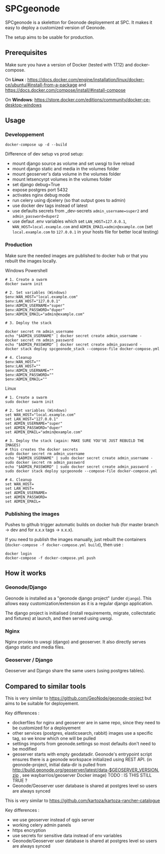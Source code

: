 # SPCgeonode

SPCgeonode is a skeletton for Geonode deployement at SPC. It makes it easy to deploy a customized version of Geonode.

The setup aims to be usable for production.

## Prerequisites

Make sure you have a version of Docker (tested with 17.12) and docker-compose.

On **Linux** : https://docs.docker.com/engine/installation/linux/docker-ce/ubuntu/#install-from-a-package and https://docs.docker.com/compose/install/#install-compose

On **Windows**: https://store.docker.com/editions/community/docker-ce-desktop-windows


## Usage

### Developpement

```
docker-compose up -d --build
```

Difference of dev setup vs prod setup:

- mount django source as volume and set uwsgi to live reload
- mount django static and media in the volumes folder
- mount geoserver's data volume in the volumes folder
- mount letsencyrpt volumes in the volumes folder
- set django debug=True
- expose postgres port 5432
- activates nginx debug mode
- run celery using djcelery (so that output goes to admin) 
- use docker dev tags instead of latest
- use defaults secrets from _dev-secrets `admin_username=super2` and `admin_password=duper2`
- use defaut .env variables which set `LAN_HOST=127.0.0.1`, `WAN_HOST=local.example.com` and `ADMIN_EMAIL=admin@example.com` (set `local.example.com` to `127.0.0.1` in your hosts file for better local testing)


### Production

Make sure the needed images are published to docker hub or that you rebuilt the images locally.

Windows Powershell
```
# 1. Create a swarm
docker swarm init

# 2. Set variables (Windows)
$env:WAN_HOST="local.example.com"
$env:LAN_HOST="127.0.0.1"
$env:ADMIN_USERNAME="super"
$env:ADMIN_PASSWORD="duper"
$env:ADMIN_EMAIL="admin@example.com"

# 3. Deploy the stack

docker secret rm admin_username
echo "$ADMIN_USERNAME" | docker secret create admin_username -
docker secret rm admin_password
echo "$ADMIN_PASSWORD" | docker secret create admin_password -
docker stack deploy spcgeonode_stack --compose-file docker-compose.yml

# 4. Cleanup
$env:WAN_HOST=""
$env:LAN_HOST=""
$env:ADMIN_USERNAME=""
$env:ADMIN_PASSWORD=""
$env:ADMIN_EMAIL=""
```

Linux
```
# 1. Create a swarm
sudo docker swarm init

# 2. Set variables (Windows)
set WAN_HOST="local.example.com"
set LAN_HOST="127.0.0.1"
set ADMIN_USERNAME="super"
set ADMIN_PASSWORD="duper"
set ADMIN_EMAIL="admin@example.com"

# 3. Deploy the stack (again: MAKE SURE YOU'VE JUST REBUILD THE IMAGES)
# this creates the docker secrets
sudo docker secret rm admin_username
echo "$ADMIN_USERNAME" | sudo docker secret create admin_username -
sudo docker secret rm admin_password
echo "$ADMIN_PASSWORD" | sudo docker secret create admin_password -
sudo docker stack deploy spcgeonode --compose-file docker-compose.yml

# 4. Cleanup
set WAN_HOST=
set LAN_HOST=
set ADMIN_USERNAME=
set ADMIN_PASSWORD=
set ADMIN_EMAIL=
```

### Publishing the images

Pushes to github trigger automatic builds on docker hub (for master branch -> dev and for x.x.x tags -> x.x.x).

If you need to publish the images manually, just rebuilt the containers (`docker-compose -f docker-compose.yml build`), then use :

```
docker login
docker-compose -f docker-compose.yml push
```

## How it works

### Geonode/Django

Geonode is installed as a "geonode django project" (under `django`). This allows easy customization/extension as it is a regular django application.

The django project is initialised (install requirements, migrate, collectstatic and fixtures) at launch, and then served using uwsgi.

### Nginx

Nginx proxies to uwsgi (django) and geoserver. It also directly serves django static and media files.

### Geoserver / Django

Geoserver and Django share the same users (using postgres tables).

## Compared to similar tools

This is very similar to https://github.com/GeoNode/geonode-project but aims to be suitable for deployement.

Key differences :

- dockerfiles for nginx and geoserver are in same repo, since they need to be customized for a deployement
- other services (postgres, elasticsearch, rabbit) images use a specific tag, so we know which one will be pulled 
- settings imports from geonode.settings so most defaults don't need to be modified
- geoserver starts with empty geodatadir. Geonode's entrypoint script ensures there is a geonode workspace initialized using REST API. (in geonode-project, initial data-dir is pulled from http://build.geonode.org/geoserver/latest/data-$GEOSERVER_VERSION.zip , see waybarrios/geoserver Docker image) TODO : IS THIS STILL TRUE ?
- Geonode/Geoserver user database is shared at postgres level so users are always synced

This is very similar to https://github.com/kartoza/kartoza-rancher-catalogue

Key differences :

- we use geoserver instead of qgis server
- working celery admin panels
- https encryption
- use secrets for sensitive data instead of env variables
- Geonode/Geoserver user database is shared at postgres level so users are always synced
